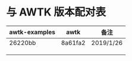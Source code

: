 # 与 AWTK 版本配对表

| awtk-examples | awtk    | 备注      |
| ------------- | ------- | --------- |
| 26220bb       | 8a61fa2 | 2019/1/26 |
|               |         |           |
|               |         |           |
|               |         |           |

